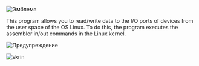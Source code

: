 ![Эмблема](https://user-images.githubusercontent.com/46265118/54478466-84c3f200-4823-11e9-8001-c638b4012832.png)

This program allows you to read/write data to the I/O ports of devices from the user space of the OS Linux. To do this, the program executes the assembler in/out commands in the Linux kernel.

![Предупреждение](https://user-images.githubusercontent.com/46265118/54478652-b047dc00-4825-11e9-8334-5ad13caee21b.png)

![skrin](https://user-images.githubusercontent.com/46265118/63090994-ac9bbb00-bf65-11e9-8ea9-6cea2cbf4e61.png)
